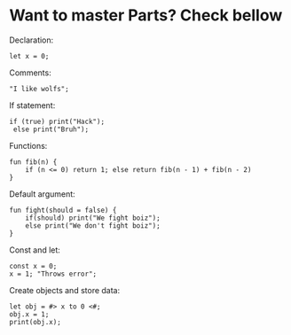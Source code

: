 # Want to master Parts? Check bellow

Declaration:

```
let x = 0;
```

Comments:

```
"I like wolfs";
```

If statement:

```
if (true) print("Hack");
 else print("Bruh");
```

Functions:

```
fun fib(n) {
    if (n <= 0) return 1; else return fib(n - 1) + fib(n - 2) 
}
```

Default argument:

```
fun fight(should = false) {
    if(should) print("We fight boiz");
    else print("We don't fight boiz");
}
```

Const and let:

```
const x = 0;
x = 1; "Throws error";
```

Create objects and store data:

```
let obj = #> x to 0 <#;
obj.x = 1;
print(obj.x);
```

